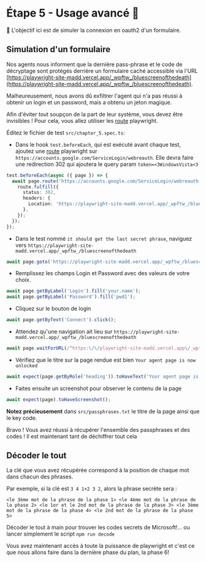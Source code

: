 # Étape 5 - Usage avancé 🚀

🎯 L'objectif ici est de simuler la connexion en oauth2 d'un formulaire.

## Simulation d'un formulaire

Nos agents nous informent que la dernière pass-phrase et le code de décryptage sont protégés derrière un formulaire caché accessible via l'URL [https://playwright-site-madd.vercel.app/_wpftw_/bluescreenofthedeath](https://playwright-site-madd.vercel.app/_wpftw_/bluescreenofthedeath).

Malheureusement, nous avons dû exfiltrer l'agent qui n'a pas réussi à obtenir un login et un password, mais a obtenu un jeton magique.

Afin d'éviter tout soupçon de la part de leur système, vous devez être invisibles ! Pour cela, vous allez utiliser les [route](https://playwright.dev/docs/api/class-route) playwright.

Éditez le fichier de test `src/chapter_5.spec.ts`:

- Dans le hook `test.beforeEach`, qui est exécuté avant chaque test, ajoutez une [route](https://playwright.dev/docs/api/class-route) playwright sur `https://accounts.google.com/ServiceLogin/webreauth`. Elle devra faire une redirection 302 qui ajoutera le query param `token=<3WindowsVista<3`

<Solution>

```typescript
test.beforeEach(async ({ page }) => {
  await page.route('https://accounts.google.com/ServiceLogin/webreauth', (route) => {
    route.fulfill({
      status: 302,
      headers: {
        Location: 'https://playwright-site-madd.vercel.app/_wpftw_/bluescreenofthedeath?token=<3WindowsVista<3',
      },
    });
  });
});
```

</Solution>

- Dans le test nommé `it should get the last secret phrase`, naviguez vers `https://playwright-site-madd.vercel.app/_wpftw_/bluescreenofthedeath`

<Solution>

```typescript
await page.goto('https://playwright-site-madd.vercel.app/_wpftw_/bluescreenofthedeath');
```

</Solution>

- Remplissez les champs Login et Password avec des valeurs de votre choix.

<Solution>

```typescript
await page.getByLabel('Login').fill('your.name');
await page.getByLabel('Password').fill('pwd1');
```

</Solution>

- Cliquez sur le bouton de login

<Solution>

```typescript
await page.getByText('Connect').click();
```

</Solution>

- Attendez qu'une navigation ait lieu sur `https://playwright-site-madd.vercel.app/_wpftw_/bluescreenofthedeath`

<Solution>

```typescript
await page.waitForURL(/^https:\/\/playwright-site-madd.vercel.app\/_wpftw_\/bluescreenofthedeath/);
```

</Solution>

- Vérifiez que le titre sur la page rendue est bien `Your agent page is now unlocked`

<Solution>

```typescript
await expect(page.getByRole('heading')).toHaveText('Your agent page is now unlocked');
```

</Solution>

- Faites ensuite un screenshot pour observer le contenu de la page

<Solution>

```typescript
await expect(page).toHaveScreenshot();
```

</Solution>

**Notez précieusement** dans `src/passphrases.txt` le titre de la page ainsi que le key code.

Bravo ! Vous avez réussi à récupérer l'ensemble des passphrases et des codes ! Il est maintenant tant de déchiffrer tout cela

## Décoder le tout

La clé que vous avez récupérée correspond à la position de chaque mot dans chacun des phrases.

Par exemple, si la clé est `3 4 1+2 3 2`, alors la phrase secrète sera :

`<le 3ème mot de la phrase de la phase 1> <le 4ème mot de la phrase de la phase 2> <le 1er et le 2nd mot de la phrase de la phase 3> <le 3ème mot de la phrase de la phase 4> <le 2nd mot de la phrase de la phase 5>`

Décoder le tout à main pour trouver les codes secrets de Microsoft!... ou lancer simplement le script `npm run decode`

Vous avez maintenant accès à toute la puissance de playwright et c'est ce que nous allons faire dans la dernière phase du plan, la phase 6!
